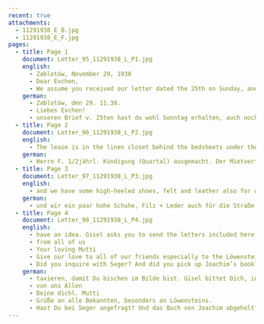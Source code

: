 ```yaml
---
recent: true
attachments:
  - 11291938_E_B.jpg
  - 11291938_E_F.jpg
pages:
  - title: Page 1
    document: Letter_95_11291938_L_P1.jpg
    english:
      - Zablotów, November 29, 1938
      - Dear Evchen,
      - We assume you received our letter dated the 25th on Sunday, and our card from Saturday as well. We were in Kolomea yesterday, and we are sending you the power-of-attorney today. The translation of the lower part is included. I am glad you can get this, and I hope that you can use it for the sale and for government documents. So, dear Evchen, we now hope the apartment will be rented soon, hopefully in time so that you can finalize everything without any rush.  Did you talk to Mr. Steiner? Did you have a box made for your linen [or clothing]? It’s good that your possessions can be packed. Did she come back for the apartment? Write to us regarding the price, dad isn’t here right now. We are so looking forward to the package. I will write as soon as it arrives. We don’t know what to do with regard to the termination. 20 years ago, we agreed on a 6-month notice period (quarterly).
    german:
      - Zablotów, den 29. 11.38.
      - Liebes Evchen!
      - unseren Brief v. 25ten hast du wohl Sonntag erhalten, auch noch die Karte von Sonnabend. Wir waren gestern in Kolomea und schicken wir dir heute die Vollmacht. Die Übersetzung vom unteren Teil liegt bei. Ich bin froh, daß du das bekommen kannst und hoffe, daß du damit bei Verkauf + behördlichen Sachen erledigen kannst. Also, liebes Evchen, nun sind wir sehr gespannt, ob die Wohnung bald weg geht, hoffentlich so, daß du alles noch in Ruhe erledigen kannst. Hast du mit Herrn Steiner gesprochen? Hattest du dir dann eine Kiste für deine Wäsche machen lassen? Es ist schon gut, daß deine Sachen gepackt werden können. Ist die dann wegen der Wohnung wiedergekommen? Wegen Preis schreibe dann noch an, Papa ist grade nicht da. Wir freuen uns schrecklich auf das Paket. Wenn es da ist, schreibe dir sofort. Wegen der Kündigung wissen wir nicht, wie wir uns zu verhalten haben. Vor 20 Jahren haben wir mit
  - title: Page 2
    document: Letter_96_11291938_L_P2.jpg
    english:
      - The lease is in the linen closet behind the bedsheets under the documents. Dad now thinks that as of last year, you can give 3 months notice, without having to observe the quarter, with effect on the first of the month. Why don’t you talk to Mr. F. about this. Or is there hope that the apartment will be rented soon. It is in such good condition and can be highly recommended. Tell people who are interested how easy it is to heat, and that life in this house is quite comfortable, that we have been living there for 20 years. Did Mr. Fl. ever put an ad in the paper? Maybe he will. I am glad that Fritz received all of the letters. He will surely receive our letter soon, and we really look forward to his response. Perhaps in mid-December? I am enclosing the key. In K., dad purchased a pair of rubber shoes (a must here),
    german:
      - Herrn F. 1/2jährl. Kündigung (Quartal) ausgemacht. Der Mietvertrag liegt im Wäscheschrank hinter der Bettwäsche unter den Papieren. Nun glaubt Papa, daß seit vorigem Jahr lt. einem Gesetz nur noch 1/4jährl. Kündigung besteht, und nicht mehr nur Quartal, sondern zu jedem Ersten. Ob du darüber nochmal mit Herrn F. sprichst. Oder ist Hoffnung, daß die Wohnung recht bald weggeht? Sie ist doch in gutem Zustand + wirklich zu empfehlen. Sage den Interessenten auch, wie gut heizbar sie ist, + daß es sich überhaupt recht + gut in dem Hause wohnt, daß wir 20 Jahre drin sind. Hat Herr Fl. mal eine Annonce in die Nachrichten gegeben? Vielleicht tut er es. Ich freue mich, daß Fritz alle Post bekommen hat. In diesen Tagen wird er sicher unseren Brief haben, + wir erwarten mit Sehnsucht seine Antwort. Vielleicht Mitte Dezember? Anbei der Schlüssel. In K. hat sich P. ein paar Gummischuhe (hier unerläßlich) gekauft,
  - title: Page 3
    document: Letter_97_11291938_L_P3.jpg
    english:
      - and we have some high-heeled shoes, felt and leather also for wearing on the street. But now here comes P. So regarding the dining room. We are not sure ourselves about pricing. We thought you might be able to go talk to Mr. Mielke at the corner of Perthes and Dresdener Streets. You can tell him who you are and give him our regards. He knows us very well and will advise you. Tell him we have left Germany and that you will be leaving as well and want to sell. Ask him to have a look at the dining room when he has time, and if he is interested in it himself, have him make you an offer. You can use that as a reference if you want to sell it privately. Of course, you could get a much better price that way. If you are not sure because of the price, please ask P. again. You should try to sell the entire room as one. Of course, this would not include the pictures or the picture by the credenza, which I will give to Mrs. Weidner as a memory. P. also says that if Mr. Mielke comes up to see you, he can give you a price on everything so that you
    german:
      - und wir ein paar hohe Schuhe, Filz + Leder auch für die Straße zu tragen. Jetzt kommt aber P. Also wegen Speisezimmer. Wir sind uns selbst nicht ganz klar, was man verlangt. Wir haben dedacht, daß Du mal Ecke Perthes + Dresdenerst. zu Herrn Mielke gehst. Du kannst ihm sagen, wer Du bist + Grüße von uns ausrichten. Er kennt uns ganz genau + wird dich beraten. Sage ihm, daß wir von Deutschland fort sind, + daß Du auch weg gehst + verkaufen möchtest. Bitte ihn, sich mal das Speisezimmer anzusehen, + falls er selbst Interesse hat, dir einen Preisanschlag zu machen. Darnach kannst Du Dich richten, falls Du es privat verkaufen kannst. Da könntest Du natürlich mehr erzielen. Falls Du Dir unschlüssig bist wegen dem Preis, so frage bitte nochmal P. an. Du möchtest sehen, das ganze Zimmer geschlossen zu verkaufen. Die Bilder oder das Bild am Büfet natl. nicht, ich werde es natl. Fr. Weidner als Andenken schenken. P. sagt auch, wenn Herr Mielke mal zu Dir hoch kommt, er kann Dir alles mal
  - title: Page 4
    document: Letter_98_11291938_L_P4.jpg
    english:
      - have an idea. Gisel asks you to send the letters included here to Helga R., it is her birthday on Saturday. By the way, did you go see R.? You also did not tell us what the Frankenbergs have been up to. Have they recovered from their illnesses? And does Ruth Bergmann check in on you every once in a while? Well, I will close for today. I am already looking forward to your next letter. Lots of love and kisses.
      - from all of us
      - Your loving Mutti
      - Give our love to all of our friends especially to the Löwensteins.
      - Did you inquire with Seger? And did you pick up Joachim’s book? ????
    german:
      - taxieren, damit Du bischen im Bilde bist. Gisel bittet Dich, inliegende Briefe Freitag an Helga R. zu schicken, sie hat Sonnabend Geburtstag. Warst Du eigentlich bei R.? Du hast uns auch garnicht mal geschrieben, was Frankenbergs machen. Sind sie wieder gesund. Kümmerst sich eigentlich Ruth Bergmann mal um Dich? Nun für heute will ich Schluß machen. Ich freue mich schon wieder auf Dein nächstes Schreiben, und sei herzlichst gegrüßt + geküßt.
      - von uns Allen
      - Deine dichl. Mutti
      - Grüße an alle Bekannten, besonders an Löwensteins.
      - Hast Du bei Seger angefragt? Und das Buch von Joachim abgeholt? ????
---
```

  